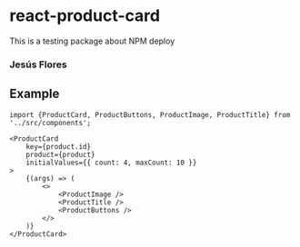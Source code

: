 # react-product-card

This is a testing package about NPM deploy

### Jesús Flores

## Example

```
import {ProductCard, ProductButtons, ProductImage, ProductTitle} from '../src/components';

<ProductCard
    key={product.id}
    product={product}
    initialValues={{ count: 4, maxCount: 10 }}
>
    {(args) => (
        <>
            <ProductImage />
            <ProductTitle />
            <ProductButtons />
        </>
    )}
</ProductCard>
```

